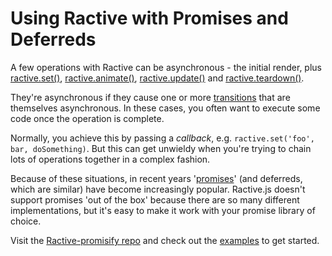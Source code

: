 # Using Ractive with Promises and Deferreds

A few operations with Ractive can be asynchronous - the initial render, plus [ractive.set()](ractive.set().md), [ractive.animate()](ractive.animate().md), [ractive.update()](ractive.update().md) and [ractive.teardown()](ractive.teardown().md).

They're asynchronous if they cause one or more [transitions](transitions.md) that are themselves asynchronous. In these cases, you often want to execute some code once the operation is complete.

Normally, you achieve this by passing a *callback*, e.g. `ractive.set('foo', bar, doSomething)`. But this can get unwieldy when you're trying to chain lots of operations together in a complex fashion.

Because of these situations, in recent years '[promises](http://promises-aplus.github.io/promises-spec/)' (and deferreds, which are similar) have become increasingly popular. Ractive.js doesn't support promises 'out of the box' because there are so many different implementations, but it's easy to make it work with your promise library of choice.

Visit the [Ractive-promisify repo](https://github.com/RactiveJS/Ractive-promisify) and check out the [examples](http://www.rich-harris.co.uk/Ractive-promisify) to get started.